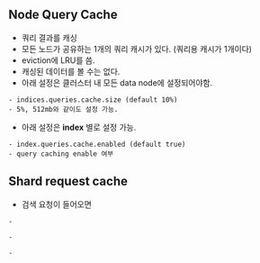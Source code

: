 ## Node Query Cache
* 쿼리 결과를 캐싱
* 모든 노드가 공유하는 1개의 쿼리 캐시가 있다. (쿼리용 캐시가 1개이다)
* eviction에 LRU를 씀.
* 캐싱된 데이터를 볼 수는 없다.
* 아래 설정은 클러스터 내 모든 data node에 설정되어야함.
```TEXT
- indices.queries.cache.size (default 10%)
- 5%, 512mb와 같이도 설정 가능.
```

* 아래 설정은 **index** 별로 설정 가능.
```TEXT
- index.queries.cache.enabled (default true)
- query caching enable 여부
```

## Shard request cache
* 검색 요청이 들어오면













```TEXT
- 
```

```TEXT
- 
```

```TEXT
- 
```
